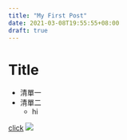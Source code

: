 ```yaml
---
title: "My First Post"
date: 2021-03-08T19:55:55+08:00
draft: true
---
```


# Title

- 清單一
- 清單二
    - hi


[click](http://csst.tw)
![](https://i.imgur.com/HqZXjmW.png)

